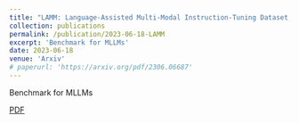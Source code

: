 ```yaml
---
title: "LAMM: Language-Assisted Multi-Modal Instruction-Tuning Dataset, Framework, and Benchmark"
collection: publications
permalink: /publication/2023-06-18-LAMM
excerpt: 'Benchmark for MLLMs'
date: 2023-06-18
venue: 'Arxiv'
# paperurl: 'https://arxiv.org/pdf/2306.06687'
---
```

Benchmark for MLLMs

[PDF](https://arxiv.org/pdf/2306.06687)
